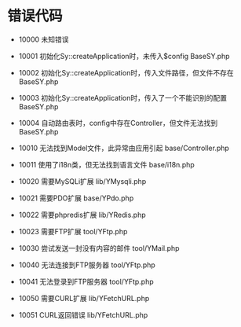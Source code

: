 # 错误代码

* 10000 未知错误

* 10001 初始化Sy::createApplication时，未传入$config BaseSY.php

* 10002 初始化Sy::createApplication时，传入文件路径，但文件不存在 BaseSY.php

* 10003 初始化Sy::createApplication时，传入了一个不能识别的配置 BaseSY.php

* 10004 自动路由表时，config中存在Controller，但文件无法找到 BaseSY.php

* 10010 无法找到Model文件，此异常由应用引起 base/Controller.php

* 10011 使用了i18n类，但无法找到语言文件 base/i18n.php

* 10020 需要MySQLi扩展 lib/YMysqli.php

* 10021 需要PDO扩展 base/YPdo.php

* 10022 需要phpredis扩展 lib/YRedis.php

* 10023 需要FTP扩展 tool/YFtp.php

* 10030 尝试发送一封没有内容的邮件 tool/YMail.php

* 10040 无法连接到FTP服务器 tool/YFtp.php

* 10041 无法登录到FTP服务器 tool/YFtp.php

* 10050 需要CURL扩展 lib/YFetchURL.php

* 10051 CURL返回错误 lib/YFetchURL.php
